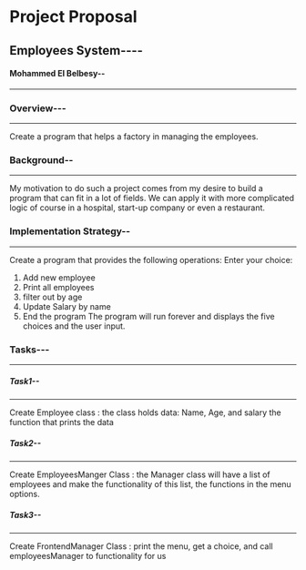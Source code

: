# Project Proposal

## Employees System----
#### Mohammed El Belbesy--
------------------------


### Overview---
-----------------
Create a program that helps a factory in managing the employees.

### Background--
---------------
My motivation to do such a project comes from my desire to build a program that can fit in a lot of fields. We can apply it with more complicated logic of course in a hospital, start-up company or even a restaurant.

### Implementation Strategy--
----------------------------
Create a program that provides the following operations:
 Enter your choice:
1) Add new employee
2) Print all employees
3) filter out by age
4) Update Salary by name
5) End the program
The program will run forever and displays the five choices and the user input.

### Tasks---
----------

##### Task1--
-------------
Create Employee class : 
the class holds data: Name, Age, and salary
the function that prints the data 

##### Task2--
-------------
Create EmployeesManger Class :
the Manager class will have a list of employees and make the functionality of this list, the functions in the menu options.

##### Task3--
-------------
Create FrontendManager Class :
print the menu, get a choice, and call employeesManager to functionality for us 






